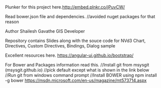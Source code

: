 Plunker for this project here.http://embed.plnkr.co/jPuvCW/

Read bower.json file and dependencies.
//avoided nuget packages for that reason

Author Shailesh Gavathe GIS Developer

Repository contains Slides along with the souce code for NVd3 Chart, Directives, Custom Directives, Bindings, Dialog sample

Excellent resources here.
https://angular-ui.github.io/bootstrap/

For Bower and Packages information read this.
//Install git from msysgit (msysgit.github.io)
//pick default except what is shown in the link below
  //Run git from windows command prompt
//Install BOWER using npm install -g bower
https://msdn.microsoft.com/en-us/magazine/mt573714.aspx
